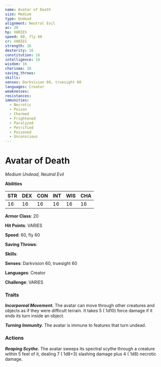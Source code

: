 ```yaml
---
name: Avatar of Death
size: Medium
type: Undead
alignment: Neutral Evil
ac: 20
hp: VARIES
speed: 60, fly 60
cr: VARIES
strength: 16
dexterity: 16
constitution: 16
intelligence: 16
wisdom: 16
charisma: 16
saving_throws: 
skills: 
senses: Darkvision 60, truesight 60
languages: Creator
weaknesses:
resistances:
immunities:
  - Necrotic
  - Poison
  - Charmed
  - Frightened
  - Paralyzed
  - Petrified
  - Poisoned
  - Unconscious
---
```


# Avatar of Death

*Medium Undead, Neutral Evil*

**Abilities**

| STR | DEX | CON | INT | WIS | CHA |
| --- | --- | --- | --- | --- | --- |
| 16 | 16 | 16 | 16 | 16 | 16 |

**Armor Class**: 20

**Hit Points**: VARIES

**Speed**: 60, fly 60

**Saving Throws**: 

**Skills**: 

**Senses**: Darkvision 60, truesight 60

**Languages**: Creator

**Challenge**: VARIES


### Traits
***Incorporeal Movement.*** The avatar can move through other creatures and objects as if they were difficult terrain. It takes 5 ( 1d10) force damage if it ends its turn inside an object.

***Turning Immunity.*** The avatar is immune to features that turn undead.


### Actions
***Reaping Scythe.*** The avatar sweeps its spectral scythe through a creature within 5 feet of it, dealing 7 ( 1d8+3) slashing damage plus 4 ( 1d8) necrotic damage.

